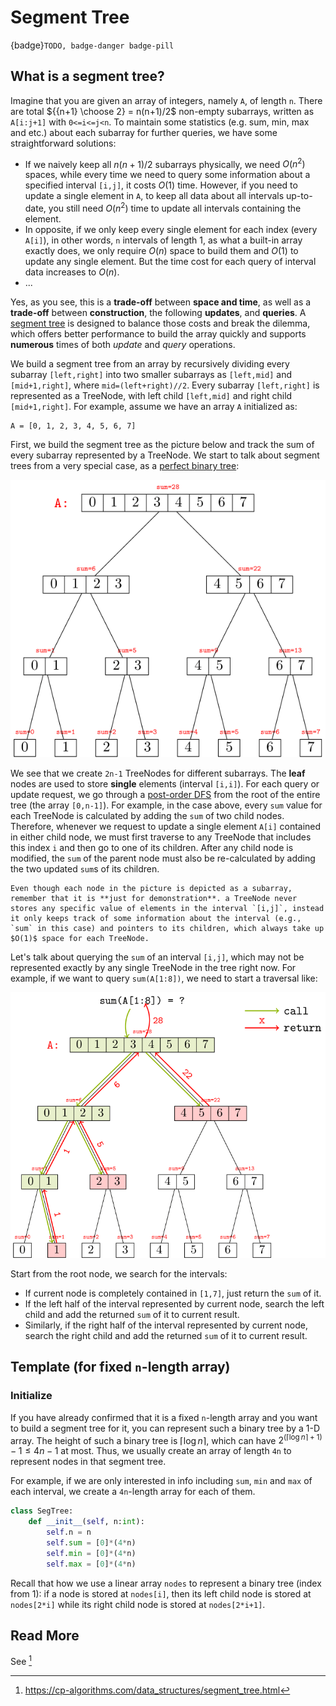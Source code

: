 # Segment Tree

{badge}`TODO, badge-danger badge-pill`

## What is a segment tree?

Imagine that you are given an array of integers, namely `A`, of length `n`. There are total ${{n+1} \choose 2} = n(n+1)/2$ non-empty subarrays, written as `A[i:j+1]` with `0<=i<=j<n`. To maintain some statistics (e.g. sum, min, max and etc.) about each subarray for further queries, we have some straightforward solutions:

- If we naively keep all $n(n+1)/2$ subarrays physically, we need $O(n^2)$ spaces, while every time we need to query some information about a specified interval `[i,j]`, it costs $O(1)$ time. However, if you need to update a single element in `A`, to keep all data about all intervals up-to-date, you still need $O(n^2)$ time to update all intervals containing the element. 
- In opposite, if we only keep every single element for each index (every `A[i]`), in other words, `n` intervals of length 1, as what a built-in array exactly does, we only require $O(n)$ space to build them and $O(1)$ to update any single element. But the time cost for each query of interval data increases to $O(n)$.
- ...

Yes, as you see, this is a **trade-off** between **space and time**, as well as a **trade-off** between **construction**, the following **updates**, and **queries**. A [segment tree](https://en.wikipedia.org/wiki/Segment_tree) is designed to balance those costs and break the dilemma, which offers better performance to build the array quickly and supports **numerous** times of both *update* and *query* operations. 

We build a segment tree from an array by recursively dividing every subarray `[left,right]` into two smaller subarrays as `[left,mid]` and `[mid+1,right]`, where `mid=(left+right)//2`. Every subarray `[left,right]` is represented as a TreeNode, with left child `[left,mid]` and right child `[mid+1,right]`. For example, assume we have an array `A` initialized as:

```
A = [0, 1, 2, 3, 4, 5, 6, 7]
```

First, we build the segment tree as the picture below and track the sum of every subarray represented by a TreeNode. We start to talk about segment trees from a very special case, as a [perfect binary tree](https://www.programiz.com/dsa/perfect-binary-tree):

![](../images/segtree-full.png)

We see that we create `2n-1` TreeNodes for different subarrays. The **leaf** nodes are used to store **single** elements (interval `[i,i]`). For each query or update request, we go through a [post-order DFS](https://en.wikipedia.org/wiki/Tree_traversal#Post-order,_LRN) from the root of the entire tree (the array `[0,n-1]`). For example, in the case above, every `sum` value for each TreeNode is calculated by adding the `sum` of two child nodes. Therefore, whenever we request to update a single element `A[i]` contained in either child node, we must first traverse to any TreeNode that includes this index `i` and then go to one of its children. After any child node is modified, the `sum` of the parent node must also be re-calculated by adding the two updated `sum`s of its children.

````{note}
Even though each node in the picture is depicted as a subarray, remember that it is **just for demonstration**. a TreeNode never stores any specific value of elements in the interval `[i,j]`, instead it only keeps track of some information about the interval (e.g., `sum` in this case) and pointers to its children, which always take up $O(1)$ space for each TreeNode.
````

Let's talk about querying the `sum` of an interval `[i,j]`, which may not be represented exactly by any single TreeNode in the tree right now. For example, if we want to query `sum(A[1:8])`, we need to start a traversal like:

![](../images/segtree-query.png)

Start from the root node, we search for the intervals:

- If current node is completely contained in `[1,7]`, just return the `sum` of it.
- If the left half of the interval represented by current node, search the left child and add the returned `sum` of it to current result.
- Similarly, if the right half of the interval represented by current node, search the right child and add the returned `sum` of it to current result.

## Template (for fixed `n`-length array)

### Initialize

If you have already confirmed that it is a fixed `n`-length array and you want to build a segment tree for it, you can represent such a binary tree by a 1-D array. The height of such a binary tree is $\lceil \log n \rceil$, which can have $2^{(\lceil \log n \rceil + 1)} - 1 \le 4n - 1$ at most. Thus, we usually create an array of length `4n` to represent nodes in that segment tree.

For example, if we are only interested in info including `sum`, `min` and `max` of each interval, we create a `4n`-length array for each of them.

```py
class SegTree:
    def __init__(self, n:int):
        self.n = n
        self.sum = [0]*(4*n)
        self.min = [0]*(4*n)
        self.max = [0]*(4*n)
```

Recall that how we use a linear array `nodes` to represent a binary tree (index from 1): if a node is stored at `nodes[i]`, then its left child node is stored at `nodes[2*i]` while its right child node is stored at `nodes[2*i+1]`.


## Read More

See [^1]

[^1]: https://cp-algorithms.com/data_structures/segment_tree.html